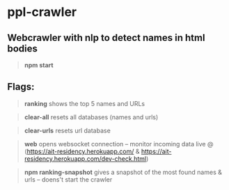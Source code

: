 # ppl-crawler
## Webcrawler with nlp to detect names in html bodies



>**npm start** 

## Flags: 
>**ranking** shows the top 5 names and URLs

>**clear-all** resets all databases (names and urls)

>**clear-urls** resets url database

>**web** opens websocket connection – monitor incoming data live @ (https://ait-residency.herokuapp.com/ & https://ait-residency.herokuapp.com/dev-check.html)

>**npm ranking-snapshot** gives a snapshot of the most found names & urls – doens't start the crawler




